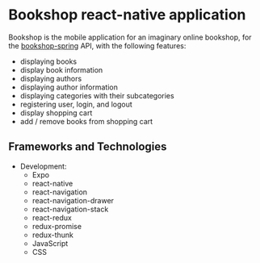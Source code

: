 # Bookshop react-native application

Bookshop is the mobile application for an imaginary online bookshop, for the [bookshop-spring](https://github.com/b-yousefi/bookshop-spring) API, with the following features:

- displaying books
- display book information
- displaying authors
- displaying author information
- displaying categories with their subcategories
- registering user, login, and logout
- display shopping cart
- add / remove books from shopping cart

## Frameworks and Technologies

- Development:
  - Expo
  - react-native
  - react-navigation
  - react-navigation-drawer
  - react-navigation-stack
  - react-redux
  - redux-promise
  - redux-thunk
  - JavaScript
  - CSS
